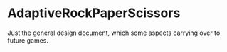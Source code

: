 # AdaptiveRockPaperScissors
Just the general design document, which some aspects carrying over to future games.
